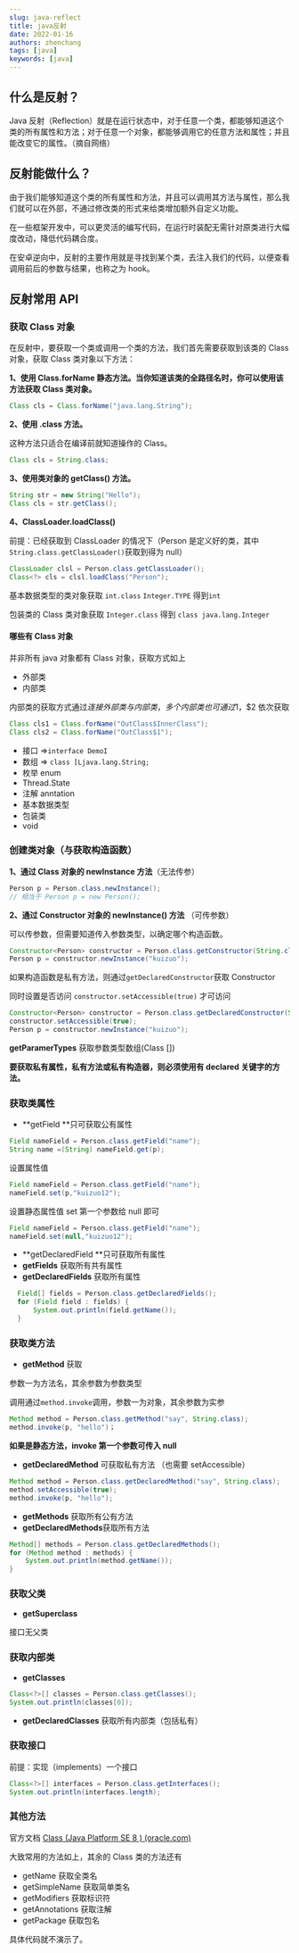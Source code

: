 ```yaml
---
slug: java-reflect
title: java反射
date: 2022-01-16
authors: zhenchang
tags: [java]
keywords: [java]
---
```


<!-- truncate -->

## 什么是反射？　　

Java 反射（Reflection）就是在运行状态中，对于任意一个类，都能够知道这个类的所有属性和方法；对于任意一个对象，都能够调用它的任意方法和属性；并且能改变它的属性。（摘自网络）

## 反射能做什么？

由于我们能够知道这个类的所有属性和方法，并且可以调用其方法与属性，那么我们就可以在外部，不通过修改类的形式来给类增加额外自定义功能。

在一些框架开发中，可以更灵活的编写代码，在运行时装配无需针对原类进行大幅度改动，降低代码耦合度。

在安卓逆向中，反射的主要作用就是寻找到某个类，去注入我们的代码，以便查看调用前后的参数与结果，也称之为 hook。

## 反射常用 API

### 获取 Class 对象

在反射中，要获取一个类或调用一个类的方法，我们首先需要获取到该类的 Class 对象，获取 Class 类对象以下方法：

**1、使用 Class.forName 静态方法。当你知道该类的全路径名时，你可以使用该方法获取 Class 类对象。**

```java
Class cls = Class.forName("java.lang.String");
```

**2、使用 .class 方法。**

这种方法只适合在编译前就知道操作的 Class。

```java
Class cls = String.class;
```

**3、使用类对象的 getClass() 方法。**

```java
String str = new String("Hello");
Class cls = str.getClass();
```

**4、ClassLoader.loadClass()**

前提：已经获取到 ClassLoader 的情况下（Person 是定义好的类，其中`String.class.getClassLoader()`获取到得为 null）

```java
ClassLoader clsl = Person.class.getClassLoader();
Class<?> cls = clsl.loadClass("Person");
```

基本数据类型的类对象获取 `int.class` `Integer.TYPE` 得到`int`

包装类的 Class 类对象获取 `Integer.class` 得到 `class java.lang.Integer`

#### 哪些有 Class 对象

并非所有 java 对象都有 Class 对象，获取方式如上

- 外部类
- 内部类

内部类的获取方式通过$连接外部类与内部类，多个内部类也可通过$1，$2 依次获取

```java
Class cls1 = Class.forName("OutClass$InnerClass");
Class cls2 = Class.forName("OutClass$1");
```

- 接口 =>`interface DemoI`
- 数组 => `class [Ljava.lang.String;`
- 枚举 enum
- Thread.State
- 注解 anntation
- 基本数据类型
- 包装类
- void

### 创建类对象（与获取构造函数）

**1、通过 Class 对象的 newInstance 方法**（无法传参）

```java
Person p = Person.class.newInstance();
// 相当于 Person p = new Person();
```

**2、通过 Constructor 对象的 newInstance() 方法** （可传参数）

可以传参数，但需要知道传入参数类型，以确定哪个构造函数。

```java
Constructor<Person> constructor = Person.class.getConstructor(String.class);
Person p = constructor.newInstance("kuizuo");
```

如果构造函数是私有方法，则通过`getDeclaredConstructor`获取 Constructor

同时设置是否访问 `constructor.setAccessible(true)` 才可访问

```java
Constructor<Person> constructor = Person.class.getDeclaredConstructor(String.class);
constructor.setAccessible(true);
Person p = constructor.newInstance("kuizuo");
```

**getParamerTypes** 获取参数类型数组(Class [])

**要获取私有属性，私有方法或私有构造器，则必须使用有 declared 关键字的方法。**

### 获取类属性

- **getField **只可获取公有属性

```java
Field nameField = Person.class.getField("name");
String name =(String) nameField.get(p);
```

设置属性值

```java
Field nameField = Person.class.getField("name");
nameField.set(p,"kuizuo12");
```

设置静态属性值 set 第一个参数给 null 即可

```java
Field nameField = Person.class.getField("name");
nameField.set(null,"kuizuo12");
```

- **getDeclaredField **只可获取所有属性
- **getFields** 获取所有共有属性
- **getDeclaredFields** 获取所有属性

```java
  Field[] fields = Person.class.getDeclaredFields();
  for (Field field : fields) {
      System.out.println(field.getName());
  }
```

### 获取类方法

- **getMethod** 获取

参数一为方法名，其余参数为参数类型

调用通过`method.invoke`调用，参数一为对象，其余参数为实参

```java
Method method = Person.class.getMethod("say", String.class);
method.invoke(p, "hello")；

```

**如果是静态方法，invoke 第一个参数可传入 null**

- **getDeclaredMethod** 可获取私有方法 （也需要 setAccessible）

```java
Method method = Person.class.getDeclaredMethod("say", String.class);
method.setAccessible(true);
method.invoke(p, "hello");
```

- **getMethods** 获取所有公有方法
- **getDeclaredMethods**获取所有方法

```java
Method[] methods = Person.class.getDeclaredMethods();
for (Method method : methods) {
    System.out.println(method.getName());
}
```

### 获取父类

- **getSuperclass**

接口无父类

### 获取内部类

- **getClasses**

```java
Class<?>[] classes = Person.class.getClasses();
System.out.println(classes[0]);
```

- **getDeclaredClasses** 获取所有内部类（包括私有）

### 获取接口

前提：实现（implements）一个接口

```java
Class<?>[] interfaces = Person.class.getInterfaces();
System.out.println(interfaces.length);
```

### 其他方法

官方文档 [Class (Java Platform SE 8 ) (oracle.com)](https://docs.oracle.com/javase/8/docs/api/)

大致常用的方法如上，其余的 Class 类的方法还有

- getName 获取全类名
- getSimpleName 获取简单类名
- getModifiers 获取标识符
- getAnnotations 获取注解
- getPackage 获取包名

具体代码就不演示了。
